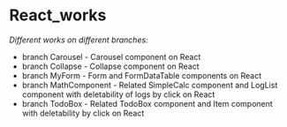 # React_works

*Different works on different branches:*
- branch Carousel - Carousel component on React
- branch Collapse - Collapse component on React
- branch MyForm - Form and FormDataTable components on React
- branch MathComponent - Related SimpleCalc component and LogList component with deletability of logs by click on React
- branch TodoBox - Related TodoBox component and Item component with deletability by click on React
